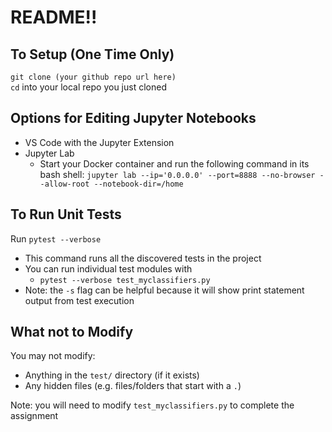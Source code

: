 # README!!

## To Setup (One Time Only)
`git clone (your github repo url here)`  
`cd` into your local repo you just cloned 

## Options for Editing Jupyter Notebooks
* VS Code with the Jupyter Extension
* Jupyter Lab
    * Start your Docker container and run the following command in its bash shell: `jupyter lab --ip='0.0.0.0' --port=8888 --no-browser --allow-root --notebook-dir=/home`

## To Run Unit Tests
Run `pytest --verbose`
* This command runs all the discovered tests in the project
* You can run individual test modules with
    * `pytest --verbose test_myclassifiers.py`
* Note: the `-s` flag can be helpful because it will show print statement output from test execution

## What not to Modify
You may not modify:
* Anything in the `test/` directory (if it exists)
* Any hidden files (e.g. files/folders that start with a `.`)

Note: you will need to modify `test_myclassifiers.py` to complete the assignment
